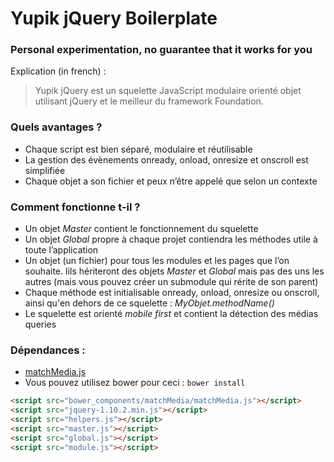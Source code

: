 
Yupik jQuery Boilerplate
========================

### Personal experimentation, no guarantee that it works for you

Explication (in french) :

> Yupik jQuery est un squelette JavaScript modulaire orienté objet utilisant jQuery et le meilleur du framework Foundation.

<!--jQuery boilerplate is a modular, object-oriented JavaScript skeleton using jQuery. -->

### Quels avantages ?

* Chaque script est bien séparé, modulaire et réutilisable
* La gestion des évènements onready, onload, onresize et onscroll est simplifiée
* Chaque objet a son fichier et peux n’être appelé que selon un contexte

### Comment fonctionne t-il ?

* Un objet _Master_ contient le fonctionnement du squelette
* Un objet _Global_ propre à chaque projet contiendra les méthodes utile à toute l’application
* Un objet (un fichier) pour tous les modules et les pages que l’on souhaite. Iils hériteront des objets _Master_ et _Global_ mais pas des uns les autres (mais vous pouvez créer un submodule qui rérite de son parent)
* Chaque méthode est initialisable onready, onload, onresize ou onscroll, ainsi qu'en dehors de ce squelette : _MyObjet.methodName()_
* Le squelette est orienté _mobile first_ et contient la détection des médias queries

### Dépendances :

* [matchMedia.js](https://github.com/paulirish/matchMedia.js/blob/master/matchMedia.js)
* Vous pouvez utilisez bower pour ceci : ````bower install````

````html
<script src="bower_components/matchMedia/matchMedia.js"></script>
<script src="jquery-1.10.2.min.js"></script>
<script src="helpers.js"></script>
<script src="master.js"></script>
<script src="global.js"></script>
<script src="module.js"></script>
````